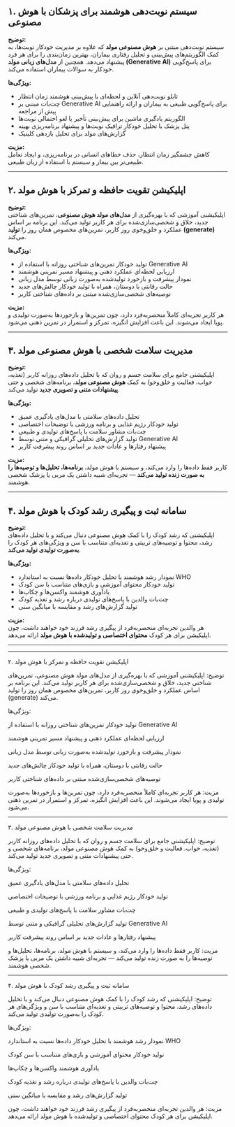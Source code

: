 ## ۱. سیستم نوبت‌دهی هوشمند برای پزشکان با هوش مصنوعی  

**توضیح:**  
سیستم نوبت‌دهی مبتنی بر **هوش مصنوعی مولد** که علاوه بر مدیریت خودکار نوبت‌ها، به کمک الگوریتم‌های پیش‌بینی و تحلیل رفتاری بیماران، بهترین زمان‌بندی را برای هر فرد پیشنهاد می‌دهد. همچنین از **مدل‌های زبانی مولد (Generative AI)** برای پاسخ‌گویی خودکار به سوالات بیماران استفاده می‌کند.  

**ویژگی‌ها:**  
- تابلو نوبت‌دهی آنلاین و لحظه‌ای با پیش‌بینی هوشمند زمان انتظار  
- چت‌بات مبتنی بر Generative AI برای پاسخ‌گویی طبیعی به بیماران و ارائه راهنمایی پیش از مراجعه  
- الگوریتم یادگیری ماشین برای پیش‌بینی تأخیر یا لغو احتمالی نوبت‌ها  
- پنل پزشک با تحلیل خودکار ترافیک نوبت‌ها و پیشنهاد برنامه‌ریزی بهینه  
- گزارش‌های مولد برای تحلیل بازدهی کلینیک  

**مزیت:**  
کاهش چشمگیر زمان انتظار، حذف خطاهای انسانی در برنامه‌ریزی، و ایجاد تعامل طبیعی‌تر بین بیمار و سیستم با استفاده از زبان طبیعی.  

---

## ۲. اپلیکیشن تقویت حافظه و تمرکز با هوش مولد  

**توضیح:**  
اپلیکیشنی آموزشی که با بهره‌گیری از **مدل‌های مولد هوش مصنوعی**، تمرین‌های شناختی جدید، خلاق و شخصی‌سازی‌شده برای هر کاربر تولید می‌کند. این برنامه بر اساس عملکرد و خلق‌و‌خوی روز کاربر، تمرین‌های مخصوص همان روز را **تولید (generate)** می‌کند.  

**ویژگی‌ها:**  
- تولید خودکار تمرین‌های شناختی روزانه با استفاده از Generative AI  
- ارزیابی لحظه‌ای عملکرد ذهنی و پیشنهاد مسیر تمرینی هوشمند  
- نمودار پیشرفت و بازخورد تولیدشده به‌صورت زبانی توسط مدل زبانی  
- حالت رقابتی با دوستان، همراه با تولید خودکار چالش‌های جدید  
- توصیه‌های شخصی‌سازی‌شده مبتنی بر داده‌های شناختی کاربر  

**مزیت:**  
هر کاربر تجربه‌ای کاملاً منحصر‌به‌فرد دارد، چون تمرین‌ها و بازخوردها به‌صورت تولیدی و پویا ایجاد می‌شوند. این باعث افزایش انگیزه، تمرکز و استمرار در تمرین ذهنی می‌شود.  

---

## ۳. مدیریت سلامت شخصی با هوش مصنوعی مولد  

**توضیح:**  
اپلیکیشنی جامع برای سلامت جسم و روان که با تحلیل داده‌های روزانه کاربر (تغذیه، خواب، فعالیت و خلق‌و‌خو) به کمک **هوش مصنوعی مولد**، برنامه‌های شخصی و حتی **پیشنهادات متنی و تصویری جدید** تولید می‌کند.  

**ویژگی‌ها:**  
- تحلیل داده‌های سلامتی با مدل‌های یادگیری عمیق  
- تولید خودکار رژیم غذایی و برنامه ورزشی با توضیحات اختصاصی  
- چت‌بات مشاور سلامت با پاسخ‌های تولیدی و طبیعی  
- تولید گزارش‌های تحلیلی گرافیکی و متنی توسط Generative AI  
- پیشنهاد رفتارها و عادات جدید بر اساس روند پیشرفت کاربر  

**مزیت:**  
کاربر فقط داده‌ها را وارد می‌کند، و سیستم با هوش مولد، **برنامه‌ها، تحلیل‌ها و توصیه‌ها را به صورت زنده تولید می‌کند** — تجربه‌ای شبیه داشتن یک مربی یا پزشک شخصی هوشمند.  

---

## ۴. سامانه ثبت و پیگیری رشد کودک با هوش مولد  

**توضیح:**  
اپلیکیشنی که رشد کودک را با کمک هوش مصنوعی دنبال می‌کند و با تحلیل داده‌های رشد، محتوا و توصیه‌های تربیتی و تغذیه‌ای متناسب با سن و ویژگی‌های هر کودک را **به‌صورت تولیدی تولید می‌کند**.  

**ویژگی‌ها:**  
- نمودار رشد هوشمند با تحلیل خودکار داده‌ها نسبت به استاندارد WHO  
- تولید خودکار محتوای آموزشی و بازی‌های متناسب با سن کودک  
- یادآوری هوشمند واکسن‌ها و چکاپ‌ها  
- چت‌بات والدین با پاسخ‌های تولیدی درباره رشد و تغذیه کودک  
- تولید گزارش‌های رشد و مقایسه با میانگین سنی  

**مزیت:**  
هر والدین تجربه‌ای منحصر‌به‌فرد از پیگیری رشد فرزند خود خواهند داشت، چون اپلیکیشن برای هر کودک **محتوای اختصاصی و تولیدشده با هوش مولد** ارائه می‌دهد.  

---

---

۲. اپلیکیشن تقویت حافظه و تمرکز با هوش مولد

توضیح:
اپلیکیشنی آموزشی که با بهره‌گیری از مدل‌های مولد هوش مصنوعی، تمرین‌های شناختی جدید، خلاق و شخصی‌سازی‌شده برای هر کاربر تولید می‌کند. این برنامه بر اساس عملکرد و خلق‌و‌خوی روز کاربر، تمرین‌های مخصوص همان روز را تولید (generate) می‌کند.

ویژگی‌ها:

تولید خودکار تمرین‌های شناختی روزانه با استفاده از Generative AI

ارزیابی لحظه‌ای عملکرد ذهنی و پیشنهاد مسیر تمرینی هوشمند

نمودار پیشرفت و بازخورد تولیدشده به‌صورت زبانی توسط مدل زبانی

حالت رقابتی با دوستان، همراه با تولید خودکار چالش‌های جدید

توصیه‌های شخصی‌سازی‌شده مبتنی بر داده‌های شناختی کاربر


مزیت:
هر کاربر تجربه‌ای کاملاً منحصر‌به‌فرد دارد، چون تمرین‌ها و بازخوردها به‌صورت تولیدی و پویا ایجاد می‌شوند. این باعث افزایش انگیزه، تمرکز و استمرار در تمرین ذهنی می‌شود.


---

۳. مدیریت سلامت شخصی با هوش مصنوعی مولد

توضیح:
اپلیکیشنی جامع برای سلامت جسم و روان که با تحلیل داده‌های روزانه کاربر (تغذیه، خواب، فعالیت و خلق‌و‌خو) به کمک هوش مصنوعی مولد، برنامه‌های شخصی و حتی پیشنهادات متنی و تصویری جدید تولید می‌کند.

ویژگی‌ها:

تحلیل داده‌های سلامتی با مدل‌های یادگیری عمیق

تولید خودکار رژیم غذایی و برنامه ورزشی با توضیحات اختصاصی

چت‌بات مشاور سلامت با پاسخ‌های تولیدی و طبیعی

تولید گزارش‌های تحلیلی گرافیکی و متنی توسط Generative AI

پیشنهاد رفتارها و عادات جدید بر اساس روند پیشرفت کاربر


مزیت:
کاربر فقط داده‌ها را وارد می‌کند، و سیستم با هوش مولد، برنامه‌ها، تحلیل‌ها و توصیه‌ها را به صورت زنده تولید می‌کند — تجربه‌ای شبیه داشتن یک مربی یا پزشک شخصی هوشمند.


---

۴. سامانه ثبت و پیگیری رشد کودک با هوش مولد

توضیح:
اپلیکیشنی که رشد کودک را با کمک هوش مصنوعی دنبال می‌کند و با تحلیل داده‌های رشد، محتوا و توصیه‌های تربیتی و تغذیه‌ای متناسب با سن و ویژگی‌های هر کودک را به‌صورت تولیدی تولید می‌کند.

ویژگی‌ها:

نمودار رشد هوشمند با تحلیل خودکار داده‌ها نسبت به استاندارد WHO

تولید خودکار محتوای آموزشی و بازی‌های متناسب با سن کودک

یادآوری هوشمند واکسن‌ها و چکاپ‌ها

چت‌بات والدین با پاسخ‌های تولیدی درباره رشد و تغذیه کودک

تولید گزارش‌های رشد و مقایسه با میانگین سنی


مزیت:
هر والدین تجربه‌ای منحصر‌به‌فرد از پیگیری رشد فرزند خود خواهند داشت، چون اپلیکیشن برای هر کودک محتوای اختصاصی و تولیدشده با هوش مولد ارائه می‌دهد.
